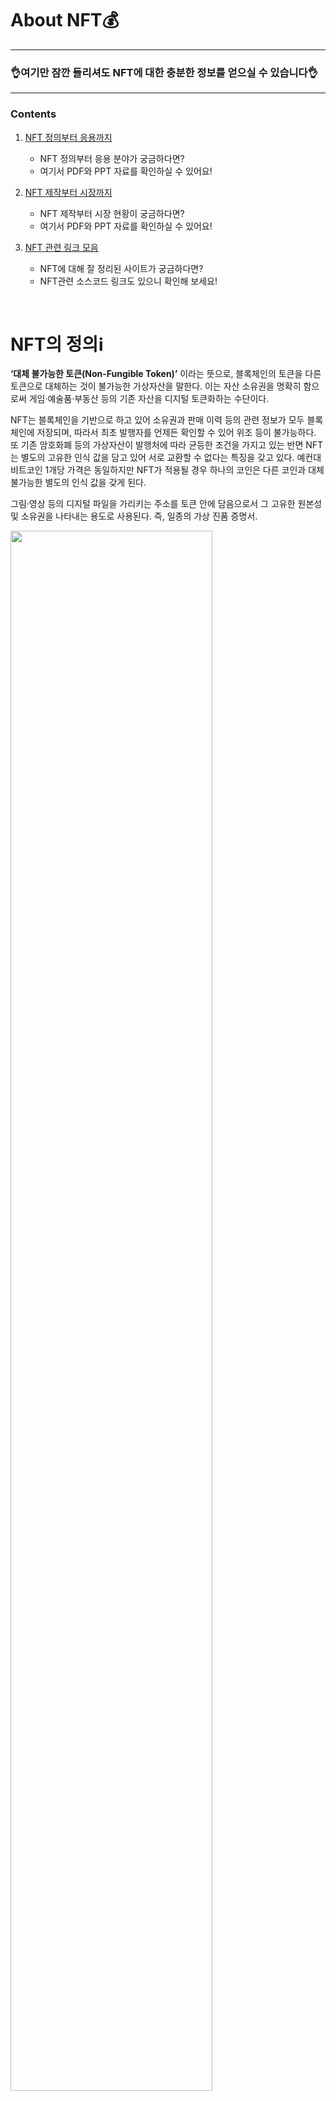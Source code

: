 # About NFT💰

***
### 👌여기만 잠깐 들리셔도 NFT에 대한 충분한 정보를 얻으실 수 있습니다👌


***

### Contents

1. [NFT 정의부터 응용까지](https://github.com/YouAndMeLink/About_NFT/tree/main/NFT%20%EC%A0%95%EC%9D%98%EB%B6%80%ED%84%B0%20%EC%9D%91%EC%9A%A9%EA%B9%8C%EC%A7%80)
    * NFT 정의부터 응용 분야가 궁금하다면?
    * 여기서 PDF와 PPT 자료를 확인하실 수 있어요!
 
2. [NFT 제작부터 시장까지](https://github.com/YouAndMeLink/About_NFT/tree/main/NFT%20%EC%A0%9C%EC%9E%91%EB%B6%80%ED%84%B0%20%EC%8B%9C%EC%9E%A5%EA%B9%8C%EC%A7%80)
   * NFT 제작부터 시장 현황이 궁금하다면?
   * 여기서 PDF와 PPT 자료를 확인하실 수 있어요!

3. [NFT 관련 링크 모음](https://github.com/YouAndMeLink/About_NFT/blob/main/NFT%20%EA%B4%80%EB%A0%A8%20%EB%A7%81%ED%81%AC%20%EB%AA%A8%EC%9D%8C.md)
   * NFT에 대해 잘 정리된 사이트가 궁금하다면?
   * NFT관련 소스코드 링크도 있으니 확인해 보세요!

</br>

# NFT의 정의ℹ️

**‘대체 불가능한 토큰(Non-Fungible Token)’** 이라는 뜻으로, 블록체인의 토큰을 다른 토큰으로 대체하는 것이 불가능한 가상자산을 말한다. 이는 자산 소유권을 명확히 함으로써 게임·예술품·부동산 등의 기존 자산을 디지털 토큰화하는 수단이다. 

NFT는 블록체인을 기반으로 하고 있어 소유권과 판매 이력 등의 관련 정보가 모두 블록체인에 저장되며, 따라서 최초 발행자를 언제든 확인할 수 있어 위조 등이 불가능하다. 또 기존 암호화폐 등의 가상자산이 발행처에 따라 균등한 조건을 가지고 있는 반면 NFT는 별도의 고유한 인식 값을 담고 있어 서로 교환할 수 없다는 특징을 갖고 있다. 예컨대 비트코인 1개당 가격은 동일하지만 NFT가 적용될 경우 하나의 코인은 다른 코인과 대체 불가능한 별도의 인식 값을 갖게 된다.

그림·영상 등의 디지털 파일을 가리키는 주소를 토큰 안에 담음으로서 그 고유한 원본성 및 소유권을 나타내는 용도로 사용된다. 즉, 일종의 가상 진품 증명서.

<img src="https://user-images.githubusercontent.com/86152185/172037861-b7ff5d71-7baa-46b6-bc15-b0f8f9b10238.png" width="80%" height="">

# 블록체인의 개념

블록체인(blockchain)은 **분산 컴퓨팅 기술 기반의 데이터 위변조 방지 기술**이다. 여러 대의 컴퓨터가 기록을 검증하여 해킹을 막는 구조로 되어있다.</br>

‘블록체인(Block Chain)’ 기술에서 블록(Block)에는 일정 시간 동안 확정된 거래 내역이 담긴다. 온라인에서 거래 내용이 담긴 블록이 형성되는 것이다. 거래 내역을 결정하는 주체는 사용자다. 이 블록은 네트워크에 있는 모든 참여자에게 전송된다. 참여자들은 해당 거래의 타당성 여부를 확인한다. 승인된 블록만이 기존 블록체인에 연결되면서 송금이 이루어진다. 신용 기반이 아니다. 시스템으로 네트워크를 구성, 제3자가 거래를 보증하지 않고도 거래 당사자끼리 가치를 교환할 수 있다는 것이 블록체인 구상이다.

블록체인 기술을 처음 고안한 사람은 ‘사토시나카모토’라는 개발자다. 이는 전자 화폐 시스템인 비트코인을 개발하면서 생긴 문제점을 해결하면서 나온 부산물로, 해당 기술을 통해 비트 코인은 5년 만에 시가총액으로 세계 100대 화폐 안에 들어갈 정도로 성장했다. 그는 ‘비트코인: P2P 전자화폐 시스템’이라는 논문에서 비트코인을 전적으로 거래 당사자 사이에서만 오가는 전자화폐로 정의했다. P2P(Peer to Peer) 네트워크를 이용해 이중 지불을 막아 준다는 것이다. 즉, P2P 네트워크를 통해 이중 지불을 막는 데 쓰이는 기술이 바로 블록체인이다.

</br>

<img src="https://user-images.githubusercontent.com/86152185/172052979-f1c278e9-8ec8-4fe4-8db2-f2a5b96dfd49.png" width="100%" height="">

<img src="https://mblogthumb-phinf.pstatic.net/MjAxODA0MTFfMjA1/MDAxNTIzNDE1MTAyNTQy.LFZvtZKGaNKeq_p6L2N0Puelsq-AAJ0eVIMgT_sx_Agg.d3FOS0rRkxN9VdPZo2OiJ7mIkG-HGgQX3TK4Ems7eocg.PNG.dhl_korea/%EB%B8%94%EB%A1%9D%EC%B2%B4%EC%9D%B8_%EC%9D%B4%EB%9E%80.png?type=w800" width="100%" height="">

# 특징

**1. 쉽게 추적된다.**
```
거래내역이 블록 체인에 공개적으로 기록되어 쉽게 추적 가능함
```
**2. 소유권 증명이 용이하다.**
```
누군가가 본인의 작품을 자신의 것이라 주장 한다면 디지털 소유권 증명을 통해 주장의 진위를 쉽게 가려 낼 수 있음
```
**3. 희소성을 입증할 수 있다.**
```
창작자가 원본에 대한 몇 개의 에디션을 발행 했는지 쉽게 알 수 있음
```
**4. 표준화 되어 있다.**
```
작품을 토큰화 하여 포맷 상의 차이로 발생가능한 문제를 사전에 방지
```
**5. 쉽게 거래할 수 있다.**
```
NFT 마켓 플레이스를 통해 쉽게 작품을 판매(전세계 사람들에게)
```
**6. 프로그래밍이 가능하다.**
```
예를 들어 작품이 시간의 흐름에 따라 자동으로 모습이 변하게 하고 싶다면 프로그래밍 가능한 파일을 통해 실행 가능함
```
**7. 상호운용적이다.**
```
NFT는 기본적으로 상호 운용 가능하게 설계되어 있으므로 NFT 작품 하나로 
게임, 영화, 광고 등등 여러 생태계를 넘나들며 사용 가능함
```
**8. 쉽게 분할할 수 있다.**
```
NFT 작품에 대한 소유권을 일정 수의 대체 가능한 토큰으로 나눠 일부만 팔거나 살 수 있음
(B2O 프로젝트, 니프텍스, 유니클리 플랫폼 등)
```
**9. (현금)유동성이 있다.**
```
토큰화 되지 않은 자산에 비해 수월하게 현금화 가능.
(NFT를 분할 하거나 빌려주는 방법 또는 비슷한 NFT들로 이루어진 바스켓이나 인덱스로 판매하는 방법 등)
```
**10. 사용자에 대한 보상이 용이하다.**
```
NFT 기반 게임을 플레이 하거나 플랫폼의 운영방식에 대해 의견을 피력하는 초기 사용자들에게
종종 해당 플랫폼 내에서 거래 가능한 토큰을 수여함으로써 보상을 해줌
```

---

기존의 파일들은 데이터로만 이루어져 있었기 때문에 쉽게 무단 복제가 가능했으며, DRM을 이용한 복제 방지 기술 또한 결국 이를 유통하는 중앙화된 관리서버가 존재했기 때문에 엄밀히 말해 완전히 독립된 개인의 소유라고 보기에는 어려운 점이 있었다.

이와 대조적으로 NFT는 블록체인 기술을 이용해 누구의 통제도 받지 않으며 복제 불가능한 고유성을 가지고 있기 때문에 희소성을 온전히 인정받을 수 있으며, 상대적으로 훨씬 안전하다는 차이점이 있다. 이로 인해 각종 예술품들을 위시한 다양한 디지털 자산들이 NFT로 생산되고 거래가 이루어지기 시작하는 중이다.

NFT 자산 거래는 일반적으로 NFT 플랫폼에서 암호화폐인 이더리움을 이용한 경매형식으로 이루어진다. 이더리움 외에도 몇 가지 암호화폐가 이용되는데, 세계 최대의 NFT 거래소인 오픈씨(Opensea)에서는 클레이튼, 폴리곤, 솔라나로 거래가 가능하며, 니어프로토콜, 아발란체, 알고랜드, 팬텀 등 후발 주자들도 각자의 기술을 이용한 NFT를 발행하고 있으며 이런 암호화폐를 사용할 수 있는 소규모 거래소들도 하나둘씩 나오고 있는 추세이다. 이외에도 수많은 암호화폐들이 NFT 거래시장에 뛰어들고 있다. 이렇게 암호화폐 업체들이 NFT에 뛰어드는 이유를 냉정히 말하자면 우리 생활 속에서 암호화폐를 이용할 일이 거의 없기 때문이지만, 어쨌든 NFT는 암호화폐들을 사용할 수 있는 대표적인 분야로 자리잡았다. 현재로서는 이더리움 거래량이 압도적이며, 생태계를 거의 꽉 잡고 있다고 해도 무방하다.

이렇게 NFT는 암호화폐로 거래하므로 암호화폐 가격의 영향을 받는다. 즉, NFT에 투자하는 것은 코인과 NFT에 동시에 롱(매수) 포지션을 잡게 되는 것이다. 이 때문에 자산으로서 장점과 단점을 동시에 가지는데, 가령 암호화폐와 NFT의 가격이 동시에 오른다면 복리에 가까운 이득을 얻게 되지만 반대로 암호화폐와 NFT의 가격이 동시에 떨어지게 된다면 일반적인 코인 거래보다 큰 손해를 보게 된다. 둘 중 하나만 오르고, 하나가 떨어진다면 등락폭에 따라서 이득 및 손실을 계산해야 한다. 그러므로 NFT에 투자할 때는 NFT 플랫폼에서 활용되는 암호화폐와 NFT의 등락 전망을 동시에 고려해야 한다.

NFT로 꼬리표가 붙은 디지털 자산들은 작품의 소유자와 거래 이력이 블록체인 기술로 기록되며 기술의 특성상 누군가가 이를 함부로 변경하거나 할 수 없다. 동일한 디지털 파일을 NFT로 중복해서 만들더라도, 결국엔 기존의 NFT와는 다른 NFT를 꼬리표로 붙이는 것이기 때문에 먼저 NFT로 생성된 진품과 구별된다. 만약 NFT가 예술계에서 가치를 인정받는 미래가 온다면 당연히 생성된 지 오래된 NFT의 가치가 크게 상승할 것으로 예상되기 때문에 2021년 현재에는 투기나 다름없는 거래가 이루어지고 있다.

다만 NFT의 현재 주로 사용되는 의미가 디지털 자산과 그를 증명하는 토큰이라는 것이지, NFT 자체는 대체 불가능한 토큰이라는 의미다. 예를 들어 1개의 비트코인은 또 다른 1개의 비트코인과 서로 같은 가치로 대체가 가능한 토큰(Fungible Token)이지만, NFT는 하나 하나가 서로 대체 불가능한 토큰이기 때문에 예술 작품에 활용되는 것일 뿐이다. 굳이 예술 작품 이외에도 각종 게임의 아이템에 NFT를 적용하거나 한정판의 유통 등에도 사용될 수 있다.

</br>

| 구분 | 실제세계 | 메타버스 |
| :---: | :---: | :---: |
| **자산** | 부동산, 주식 | 디지털 자산(예술품, 영상 등) |
| **인증** | 등기권리증, 증권 | NFT |
| **인증 주체** | 등기소, 증권거래소 | 블록체인(탈중앙) |
| **거래수단** | 현금 | 이더리움, NFT 코인 등 |

</br>

# NFT의 역사

1 : NFT의 태동, 컬러드 코인(2012~2013)
---
컬러드 코인은 비트코인 블록체인을 통해 **실물 자산을 디지털 형태로 표현하는 일종의 자산 발행 레이어**다.</br>
컬러드코인은 자산의 크기를 나타내는 데 사용되었으며 토큰 액세스, 구독, 주식발행, 쿠폰, 부동산, 암호화폐 발행 기능, 디지털 컬렉션 등에 사용되었다.

컬러드 코인은 치명적인 단점이 있었는데, 비트코인 블록체인의 설계 특성상 모든 참여자가 특정 가치의 값에 동의 할 때만 그 가치를 나타낼 수 있다는 점이다.

2 : 카운터파티, 레어페페, 금전화된 그래픽(2014~2016)
---
카운터 파티는 **비트코인 블록체인 위에 세워진 P2P 금융 플랫폼**이자 **오픈 소스 인터넷 프로토콜**이다.
해당 플랫폼은 분산형 자산 교환 뿐만 아니라 암호화 토큰을 만들 수 있었으며 수많은 프로젝트와 연계되었는데, 그 중 레어페페 프로젝트는 밈 트레이딩 카드로 상당한 인기를 구가했다.</br></br>
금전화된 그래픽은 아티스트가 비트코인 블록체인을 통해 창작자들에게 새로운 수입원을 찾아줄 수 있는 방안을 고민하며 만든 **'크립토'라는 개념이 예술 세계로 전파된 것**이다.

3 : 드디어 세상이 알아보다(2017)
---
**이더리움 네트워크**는 '이더'라는 기본 통화를 사용해 새 금융 상품들을 만들 수 있다는 점이 획기적으로 다가왔다. 이 시기에 등장하여 유행에 편승한 대표적인 NFT로는 **크립토펑크와 크립토키티**를 꼽을 수 있다.

이더리움의 유행에 힘입어 John Watkinson과 Matt Hall은 이더리움 블록체인에 독특한 캐릭터를 만들자는 아이디어를 구상하였다.
서로 다른 여러 캐릭터로 되어있고, 생성 가능한 캐릭터 수가 10,000명으로 제한된 게 특징인 이 프로젝트의 이름은 “크립토펑크(Cryptopunks)”로 불리운다.

크립토키티는 밴쿠버에 본사를 둔 Axiom Zen에 의해 2017년에 출시되었다. 알파 버전은 이더리움 에코시스템의 최대 해커톤인 ETH 워털루 해커톤에서 출시되었다. 400명이 넘는 개발자들의 참여로, 크립토키티 팀은 해커톤에서 1위를 차지했고, 게임 또한 입소문을 탔다.

공교롭게도 2017년 암호화폐 시장의 상승이 NFT에 기름을 부었다. 대중들은 가상의 고양이를 미친 듯이 사육하고, 사고, 거래하고 있었는데, 이것은 많은 사람들의 NFT의 큰 잠재력에 눈을 뜨게 했다. 2017년 12월 이 게임의 인기로 인해 이더리움 네트워크가 정체되어 트렌젝션 수가 사상 최고치를 기록하고 속도가 크게 느려지는 현상까지 발생했다. 이 게임은 이더리움의 네트워크 트래픽의 25%를 차지할 정도였다.

4 : 급격한 성장의 시기(2018~2019)
---
2018년과 2019년에는 NFT 생태계가 대규모로 성장했다. 100개 이상의 프로젝트가 만들어졌고 그 안에서 그보다 더 많은 작품이 만들어졌다. SuperRare, OpenSea 등 **NFT 거래소 플랫폼** 역시 각광받기 시작했다.

다른 암호화폐 시장에 비해 상대적으로 거래량이 적었지만 빠른 성장세를 보이며 놀라운 성과를 이루었다. Metamask와 같은 Web3 지갑 또한 지속적으로 개선되었다. 또한 이 시장의 선도자적인 Dapper Labs는 가스를 지불하지 않아도 되는 Dapper Wallet을 출시했다. Sincenft.com과 nonfungible.com과 같은 다른 웹사이트들 또한 NFT 게임 플레이 가이드, 시장 지표와 같은 일반적인 정보들을 제공하기 시작했다.

다양한 분야에 NFT가 적용되고 활발한 투자가 이뤄지며 NFT시장은 급격한 성장을 이루었다.

5 : 뜨거운 관심 속 NFT(2020~)
---
NFT가 본격적으로 유행하면서 암호화폐와 더불어 적극적인 거래가 이루어지고 있다. 2021년 초부터 NFT에 대한 관심도가 높아지기 시작하면서 NFT를 디지털 아트에 대한 copyright의 징표로 사용하는 시도가 늘어나게 되고, 이것이 가능함이 증명이 되었다. 기성 예술가들이 NFT를 통해서 미술, 음악등의 디지털 아트 작품 활동을 하고 실제로 NFT를 높은 가격에 판매하는 케이스가 생겨나기 시작했다. 2021년 2월에는 문서 상단의 Nyan Cat도 약 600,000 달러에 거래가 되었으며, 2021년 3월 미국 사진작가 Beeple은 Everydays: The First 5000 Days이라는 작품을 NFT로 제작한뒤 크리스티 경매를 통해서 6930만 달러에 팔았다. 2021년 3월에는 SNL은 NFT에 대한 영상을 만들었다.</br>

2021년에 NFT가 큰 붐을 일으키게 된 것에는 코로나의 영향을 빼 놓을 수 없다. 사회적 거리두기로 인해서 사람들간의 물리적 접촉이 없어지면서 메타버스에 대한 논의가 활발히 진행되게 되었고, **메타버스** 시대로 좀더 일찍 접어들게 되었다. 메타버스는 NFT없이 그 자체로 존재할 수 있지만, 결과적으로 메타버스에서 본인을 나타내기 위한 유니크한 아바타나 기타 다른 아이템을 사용하기 위해서는 NFT와 접목될 수 있기 때문에 NFT가 더 주목 받게 되었다. 이러한 맥락에서 PFP NFT가 더 비싼 가격에 활발히 거래되고 있는 현상을 이해해볼 수 있다.

<img src="https://user-images.githubusercontent.com/86152185/172053527-d0fa540a-3c72-447c-865d-b2189844756c.png" width="70%" height="">

# NFT관련 산업

NFT는 단순히 미술작품을 거래하는 수단뿐만 아니라 게임, 팬덤, 부동산, 인적자산 등 다양한 분야에서 활용되며 생태계가 빠르게 구축되고 있다.

NFT 데이터 분석 사이트 NonFungible 에 따르면 이더리움 블록체인 상의 NFT 시장규모(거래대금)는 2018년 3676 만달러에서 2021년 9월 43억1000만달러로 1만1624% 성장했다.


1 : 미술, 컬렉터블·게임 아이템 분야
---

초기 NFT 시장에서는 주로 미술 작품이 많이 연상됐다. 현재 NFT 시장의 비중은 컬렉터블(57%), 아트(29%), 메타버스(3%), 스포츠(2%), 게임(2%), 유틸리티(1%), 디파이 등으로 구분될 수 있다. NFT 아트는 경력과 상관없이 누구나 참여할 수 있어 ‘크립토 아트’라고도 불리는데, 블록체인이 결합된 디지털 아트를 말한다. 지난 10월에는 라바랩스가 발행한 크립토펑크 ‘#9998’이란 NFT 그림이 역대 최고가인 6225억에 팔리기도 했다.

상반기 NFT 시장에서 가장 많은 거래가 이뤄진 분야는 **NFT 컬렉터블 마켓**이다. NFT 컬렉터블은 디지털 일러스트, 동영상 등을 NFT로 만든 것을 말한다. 한정된 수량으로 발행되는 NFT 컬렉터블은 희소성에 열광하는 투자자들에게 큰 인기를 끌고 있다. 그중 NFT 스포츠 컬렉터블은 운동선수들의 게임 영상 등을 NFT 트레이딩 카드로 만들어 거래한다. 실물 농구 카드 트레이딩에서 영감을 얻어 NBA 선수들의 영상을 NFT 트레이딩 카드로 만들어 거래하는 ‘NBA 톱샷’은 해외에서 주목하는 컬렉터블 중 하나다.

**NFT 게임 아이템**은 현재 게임 시장에서 최대 화두로 떠올랐다. 유저들은 획득한 NFT 게임 아이템을 해당 게임 내 코인으로 교환할 수 있고 이 코인을 다시 암호화폐 거래소에서 현금으로 바꾸는 시스템을 통해 돈 버는 게임을 말하는 P2E(Play to Earn, 플레이투언) 시스템이 게임업계의 블루오션으로 떠올랐다.

음악 아티스트들은 **NFT를 통해 자신의 음원에 소유권을 주장**할 수 있다. 블록체인 기술을 통해 한정판 NFT 앨범이 만들어지고 소장 가능한 자산이 된다. 음악계 유명 인사로 알려진 프로듀서 ‘RAC’는 자신만의 커뮤니티 토큰인 ＄RAC를 발행해 프라이빗 디스코드 채널에 대한 접근권이나 아티스트 관련 상품의 할인권 등을 팬들에게 제공했다.

이 외에도 **NFT 디지털 부동산**은 메타버스 플랫폼에서 토큰을 이용해 NFT 디지털 땅을 거래한다. 대표적으로 ‘디센트럴랜드’란 NFT 디지털 부동산 앱이 있는데, 이곳에서는 디지털 땅을 매입해 상점을 짓는 등 가상 부동산 개발 프로젝트를 진행하고 있다.

2 : 메타버스와 NFT, 게임생태계의 탈중앙화 전망
---
메타버스는 ‘가상’, ‘초월’ 등을 뜻하는 영어 단어 '메타'(Meta)와 우주를 뜻하는 '유니버스'(Universe)의 합성어로, **현실세계와 같은 사회·경제·문화 활동이 이뤄지는 3차원의 가상세계**를 가리킨다. 가상현실보다 한 단계 더 진화한 개념으로, 아바타를 활용해 단지 게임이나 가상현실을 즐기는 데 그치지 않고 실제 현실과 같은 사회·문화적 활동을 할 수 있다는 특징이 있다.

NFT가 메타버스 등 가상공간과 접목해 가치를 인정받지 못했던 디지털 자산의 가치를 증가시키고 있으며, 여러 국가와 기업들이 NFT를 다양한 분야에 접목시키며 기술의 저변을 넓히고 있다.

실제로 NFT 기반 메타버스를 운영하는 디센트럴랜드, 더샌드박스 등에서는 가상화폐를 기반으로 땅이 거래되고 있다. NFT는 메타버스가 아바타를 활용해 단지 게임이나 가상현실을 즐기는 것을 넘어 디지털 자산의 소유권을 증명하는 핵심기술을 활용해 메타버스 생태계를 확장시키는 촉진제 역할을 할 것으로 예측된다.

향후 메타버스는 게임뿐 아니라 모든 컨텐츠 산업과 커머스, 엔터, 문화사업 등이 총 집결해 거대하고 복잡한 경제시스템이 작동하게 되는데 그 경제시스템을 구동하는 원천기술이 NFT이며, NFT를 통해 사용자는 메타버스에서 다른 사용자들과 자산을 거래하며 자신의 세계를 확장할 수 있게 될 것으로 보인다.

현재 게임사들은 구글과 애플에 앱마켓 결제 수수료 30%를 적용받고 있다. 에픽게임즈가 인앱결제 강제 정책을 따르지 않았다는 이유로 퇴출되는 마당에 과도한 수수료에도 게임사들은 앱마켓 눈치를 볼 수 밖에 없는 실정이다. NFT 접목한 게임은 다양한 수익모델을 창출해 수익성을 높이고 플랫폼 중심의 게임 생태계에서 벗어나 새로운 게임 생태계를 확장시키는데 견인하는 역할을 할 것으로 예상된다.

NFT기반 게임은 탈중앙화를 통해 구글, 애플의 심사를 받지 않고 30%의 수수료도 아끼며 개발자가 자유롭게 게임 콘텐츠와 P2E(Play to Earn), NFT 거래수수료 등의 수익모델을 창출시켜 게임의 수익성을 높여 줄 잠재력이 있으며, 게임개발자들에게 질 좋은 게임들을 댜양하게 출시하게 해 게임시장 전체를 퀀텀 점프 시킬 수 있는 계기가 될 수 있다.

</br>

![image](https://user-images.githubusercontent.com/86152185/172053499-ccaa3077-2d65-49d6-9b52-2408f90e05ec.png)

